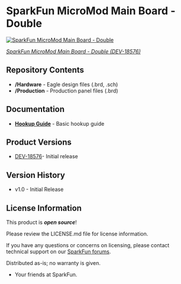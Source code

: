 SparkFun MicroMod Main Board - Double
========================================

[![SparkFun MicroMod Main Board - Double](https://cdn.sparkfun.com/assets/parts/1/8/0/4/3/18576-SparkFun_MicroMod_Main_Board_-_Double-01.jpg)](https://www.sparkfun.com/products/18576)

[*SparkFun MicroMod Main Board - Double (DEV-18576)*](https://www.sparkfun.com/products/18576)

<Basic description of the part.>

Repository Contents
-------------------

* **/Hardware** - Eagle design files (.brd, .sch)
* **/Production** - Production panel files (.brd)

Documentation
--------------

* **[Hookup Guide](https://learn.sparkfun.com/tutorials/1994)** - Basic hookup guide


Product Versions
----------------

* [DEV-18576](https://www.sparkfun.com/products/18576)- Initial release


Version History
---------------

* v1.0 - Initial Release


License Information
-------------------

This product is _**open source**_! 

Please review the LICENSE.md file for license information. 

If you have any questions or concerns on licensing, please contact technical support on our [SparkFun forums](https://forum.sparkfun.com/viewforum.php?f=152).

Distributed as-is; no warranty is given.

- Your friends at SparkFun.

_<COLLABORATION CREDIT>_
